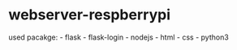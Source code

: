 # webserver-respberrypi


used pacakge:
    - flask
    - flask-login
    - nodejs
    - html
    - css
    - python3 
